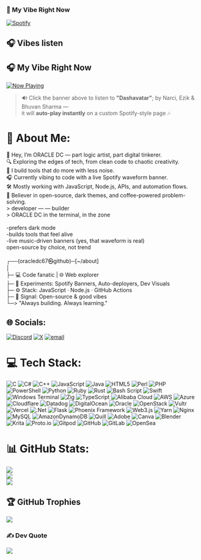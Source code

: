 ### 🎵 My Vibe Right Now

[![Spotify](https://img.shields.io/badge/Now%20Playing-Spotify-1DB954?style=for-the-badge&logo=spotify&logoColor=white)](https://open.spotify.com/track/7cEbOdPHth4Ca2Qejq55if)
## 🎧 Vibes listen

## 🎧 My Vibe Right Now

[![Now Playing](https://i.postimg.cc/QtrRPzh0/file-0000000021d8624382e0e2f866e4d1c5.png)](https://now-playing-sigma-sooty.vercel.app/)

> 🔊 Click the banner above to listen to **"Dashavatar"**; by Narci, Ezik & Bhuvan Sharma —  
> it will **auto-play instantly** on a custom Spotify-style page 🎶

# 💫 About Me:
👋 Hey, I’m ORACLE DC — part logic artist, part digital tinkerer.<br>🔍 Exploring the edges of tech, from clean code to chaotic creativity.<br>🚀 I build tools that do more with less noise.<br>🎧 Currently vibing to code with a live Spotify waveform banner.<br>🛠️ Mostly working with JavaScript, Node.js, APIs, and automation flows.<br>🌌 Believer in open-source, dark themes, and coffee-powered problem-solving.<br>> developer —  — builder  <br>> ORACLE DC in the terminal, in the zone<br><br>-prefers dark mode  <br>-builds tools that feel alive  <br>-live music-driven banners (yes, that waveform is real)  <br>open-source by choice, not trend<br><br>┌──(oracledc67㉿github)─[~/about]<br>│<br>├─ 💻 Code fanatic | 🌐 Web explorer<br>├─ 🧪 Experiments: Spotify Banners, Auto-deployers, Dev Visuals<br>├─ ⚙️ Stack: JavaScript · Node.js · GitHub Actions<br>├─ 📡 Signal: Open-source & good vibes<br>└─> "Always building. Always learning."


## 🌐 Socials:
[![Discord](https://img.shields.io/badge/Discord-%237289DA.svg?logo=discord&logoColor=white)](https://discord.gg/oracledc67) [![X](https://img.shields.io/badge/X-black.svg?logo=X&logoColor=white)](https://x.com/Oracle516152592) [![email](https://img.shields.io/badge/Email-D14836?logo=gmail&logoColor=white)](mailto:adalas.insayi56@outlook.com) 

# 💻 Tech Stack:
![C](https://img.shields.io/badge/c-%2300599C.svg?style=plastic&logo=c&logoColor=white) 
![C#](https://img.shields.io/badge/c%23-%23239120.svg?style=plastic&logo=csharp&logoColor=white) 
![C++](https://img.shields.io/badge/c++-%2300599C.svg?style=plastic&logo=c%2B%2B&logoColor=white) 
![JavaScript](https://img.shields.io/badge/javascript-%23323330.svg?style=plastic&logo=javascript&logoColor=%23F7DF1E) 
![Java](https://img.shields.io/badge/java-%23ED8B00.svg?style=plastic&logo=openjdk&logoColor=white) 
![HTML5](https://img.shields.io/badge/html5-%23E34F26.svg?style=plastic&logo=html5&logoColor=white) 
![Perl](https://img.shields.io/badge/perl-%2339457E.svg?style=plastic&logo=perl&logoColor=white) 
![PHP](https://img.shields.io/badge/php-%23777BB4.svg?style=plastic&logo=php&logoColor=white) 
![PowerShell](https://img.shields.io/badge/PowerShell-%235391FE.svg?style=plastic&logo=powershell&logoColor=white) 
![Python](https://img.shields.io/badge/python-3670A0?style=plastic&logo=python&logoColor=ffdd54) 
![Ruby](https://img.shields.io/badge/ruby-%23CC342D.svg?style=plastic&logo=ruby&logoColor=white) 
![Rust](https://img.shields.io/badge/rust-%23000000.svg?style=plastic&logo=rust&logoColor=white) 
![Bash Script](https://img.shields.io/badge/bash_script-%23121011.svg?style=plastic&logo=gnu-bash&logoColor=white) 
![Swift](https://img.shields.io/badge/swift-F54A2A?style=plastic&logo=swift&logoColor=white) 
![Windows Terminal](https://img.shields.io/badge/Windows%20Terminal-%234D4D4D.svg?style=plastic&logo=windows-terminal&logoColor=white) 
![Zig](https://img.shields.io/badge/Zig-%23F7A41D.svg?style=plastic&logo=zig&logoColor=white) 
![TypeScript](https://img.shields.io/badge/typescript-%23007ACC.svg?style=plastic&logo=typescript&logoColor=white) 
![Alibaba Cloud](https://img.shields.io/badge/AlibabaCloud-%23FF6701.svg?style=plastic&logo=alibabacloud&logoColor=white) 
![AWS](https://img.shields.io/badge/AWS-%23FF9900.svg?style=plastic&logo=amazon-aws&logoColor=white) 
![Azure](https://img.shields.io/badge/azure-%230072C6.svg?style=plastic&logo=microsoftazure&logoColor=white) 
![Cloudflare](https://img.shields.io/badge/Cloudflare-F38020?style=plastic&logo=Cloudflare&logoColor=white) 
![Datadog](https://img.shields.io/badge/datadog-%23632CA6.svg?style=plastic&logo=datadog&logoColor=white) 
![DigitalOcean](https://img.shields.io/badge/DigitalOcean-%230167ff.svg?style=plastic&logo=digitalOcean&logoColor=white) 
![Oracle](https://img.shields.io/badge/Oracle-F80000?style=plastic&logo=oracle&logoColor=white) 
![OpenStack](https://img.shields.io/badge/Openstack-%23f01742.svg?style=plastic&logo=openstack&logoColor=white) 
![Vultr](https://img.shields.io/badge/Vultr-007BFC.svg?style=plastic&logo=vultr) 
![Vercel](https://img.shields.io/badge/vercel-%23000000.svg?style=plastic&logo=vercel&logoColor=white) 
![.Net](https://img.shields.io/badge/.NET-5C2D91?style=plastic&logo=.net&logoColor=white) 
![Flask](https://img.shields.io/badge/flask-%23000.svg?style=plastic&logo=flask&logoColor=white) 
![Phoenix Framework](https://img.shields.io/badge/phoenixframework-%23FD4F00.svg?style=plastic&logo=phoenixframework&logoColor=black) 
![Web3.js](https://img.shields.io/badge/web3.js-F16822?style=plastic&logo=web3.js&logoColor=white) 
![Yarn](https://img.shields.io/badge/yarn-%232C8EBB.svg?style=plastic&logo=yarn&logoColor=white) 
![Nginx](https://img.shields.io/badge/nginx-%23009639.svg?style=plastic&logo=nginx&logoColor=white) 
![MySQL](https://img.shields.io/badge/mysql-4479A1.svg?style=plastic&logo=mysql&logoColor=white) 
![AmazonDynamoDB](https://img.shields.io/badge/Amazon%20DynamoDB-4053D6?style=plastic&logo=Amazon%20DynamoDB&logoColor=white) 
![Quill](https://img.shields.io/badge/Quill-52B0E7?style=plastic&logo=apache&logoColor=white) 
![Adobe](https://img.shields.io/badge/adobe-%23FF0000.svg?style=plastic&logo=adobe&logoColor=white) 
![Canva](https://img.shields.io/badge/Canva-%2300C4CC.svg?style=plastic&logo=Canva&logoColor=white) 
![Blender](https://img.shields.io/badge/blender-%23F5792A.svg?style=plastic&logo=blender&logoColor=white) 
![Krita](https://img.shields.io/badge/Krita-203759?style=plastic&logo=krita&logoColor=EEF37B) 
![Proto.io](https://img.shields.io/badge/Proto.io-161637?style=plastic&logo=proto.io&logoColor=00e5ff) 
![Gitpod](https://img.shields.io/badge/gitpod-f06611.svg?style=plastic&logo=gitpod&logoColor=white) 
![GitHub](https://img.shields.io/badge/github-%23121011.svg?style=plastic&logo=github&logoColor=white) 
![GitLab](https://img.shields.io/badge/gitlab-%23181717.svg?style=plastic&logo=gitlab&logoColor=white) 
![OpenSea](https://img.shields.io/badge/OpenSea-%232081E2.svg?style=plastic&logo=opensea&logoColor=white) 



<!-- Proudly created with GPRM ( https://gprm.itsvg.in ) -->
# 📊 GitHub Stats:
![](https://github-readme-stats.vercel.app/api?username=oracledc67&theme=neon&hide_border=false&include_all_commits=true&count_private=false)<br/>
![](https://nirzak-streak-stats.vercel.app/?user=oracledc67&theme=neon&hide_border=false)<br/>
![](https://github-readme-stats.vercel.app/api/top-langs/?username=oracledc67&theme=neon&hide_border=false&include_all_commits=true&count_private=false&layout=compact)

<!-- Proudly created with GPRM ( https://gprm.itsvg.in ) -->


## 🏆 GitHub Trophies
![](https://github-profile-trophy.vercel.app/?username=oracledc67&theme=radical&no-frame=false&no-bg=true&margin-w=4)

### ✍️ Dev Quote
![](https://quotes-github-readme.vercel.app/api?type=vetical&theme=dark)


<!-- Proudly created with GPRM ( https://gprm.itsvg.in ) -->

